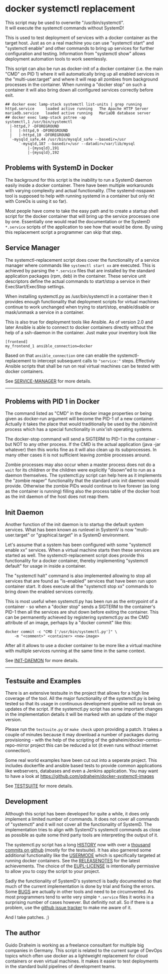 # docker systemctl replacement

This script may be used to overwrite "/usr/bin/systemctl".   
It will execute the systemctl commands without SystemD!

This is used to test deployment of services with a docker
container as the target host. Just as on a real machine you 
can use "systemctl start" and "systemctl enable" and other 
commands to bring up services for further configuration and 
testing. Information from "systemctl show" allows deployment
automation tools to work seemlessly.

This script can also be run as docker-init of a docker container
(i.e. the main "CMD" on PID 1) where it will automatically bring 
up all enabled services in the "multi-user.target" and where it 
will reap all zombies from background processes in the container.
When running a "docker stop" on such a container it will also 
bring down all configured services correctly before exit.

    ## docker exec lamp-stack systemctl list-units | grep running
    httpd.service     loaded active running   The Apache HTTP Server
    mariadb.service   loaded active running   MariaDB database server
    ## docker exec lamp-stack pstree -ap
    systemctl,1 /usr/bin/systemctl
      |-httpd,7 -DFOREGROUND
      |   |-httpd,9 -DFOREGROUND
      |   |-httpd,10 -DFOREGROUND
      `-mysqld_safe,44 /usr/bin/mysqld_safe --basedir=/usr
          `-mysqld,187 --basedir=/usr --datadir=/var/lib/mysql
              |-{mysqld},191
              |-{mysqld},192

## Problems with SystemD in Docker

The background for this script is the inability to run a
SystemD daemon easily inside a docker container. There have
been multiple workarounds with varying complexity and actual
functionality. (The systemd-nsspawn tool is supposed to help 
with  running systemd in a container but only rkt with CoreOs 
is using it so far).

Most people have come to take the easy path and to create a
startup shell script for the docker container that will
bring up the service processes one by one. Essentially one would
read the documentation or the SystemD `*.service` scripts of the
application to see how that would be done. By using this
replacement script a programmer can skip that step.

## Service Manager

The systemctl-replacement script does cover the functionality
of a service manager where commands like `systemctl start xx`
are executed. This is achieved by parsing the `*.service`
files that are installed by the standard application packages 
(rpm, deb) in the container. These service unit descriptors
define the actual commands to start/stop a service in their
ExecStart/ExecStop settings.

When installing systemctl.py as /usr/bin/systemctl in a
container then it provides enough functionality that
deployment scripts for virtual machines continue to
work unchanged when trying to start/stop, enable/disable
or mask/unmask a service in a container.

This is also true for deployment tools like Ansible. As of 
version 2.0 and later Ansible is able to connect to docker 
containers directly without the help of a ssh-daemon in 
the container. Just make your inventory look like

    [frontend]
    my_frontend_1 ansible_connection=docker

Based on that `ansible_connection` one can enable the
systemctl-replacement to intercept subsequent calls
to `"service:"` steps. Effectivly Ansible scripts that 
shall be run on real virtual machines can be tested 
with docker containers.

See [SERVICE-MANAGER](SERVICE-MANAGER.md) for more details.

---

## Problems with PID 1 in Docker

The command listed as "CMD" in the docker image properties
or being given as docker-run argument will become the PID-1
of a new container. Actually it takes the place that would
traditionally be used by the /sbin/init process which has
a special functionality in unix'ish operating systems.

The docker-stop command will send a SIGTERM to PID-1 in
the container - but NOT to any other process. If the CMD
is the actual application (java -jar whatever) then this
works fine as it will also clean up its subprocesses. In
many other cases it is not sufficient leaving zombie
processes around. 

Zombie processes may also occur when a master process does 
not do a `wait` for its children or the children were
explicitly "disown"ed to run as a daemon themselves. The
systemctl.py script can help here as it implements the
"zombie reaper" functionality that the standard unix
init daemon would provide. Otherwise the zombie PIDs would
continue to live forever (as long as the container is
running) filling also the process table of the docker host
as the init daemon of the host does not reap them.

## Init Daemon

Another function of the init daemon is to startup the
default system services. What has been known as runlevel
in SystemV is now "multi-user.target" or "graphical.target"
in a SystemD environment.

Let's assume that a system has been configured with some
"systemctl enable xx" services. When a virtual machine
starts then these services are started as well. The
systemctl-replacement script does provide this functionality
for a docker container, thereby implementing
"systemctl default" for usage in inside a container.

The "systemctl halt" command is also implemented
allowing to stop all services that are found as
"is-enabled" services that have been run upon container
start. It does execute all the "systemctl stop xx"
commands to bring down the enabled services correctly.

This is most useful when systemctl.py has been run as the
entrypoint of a container - so when a "docker stop"
sends a SIGTERM to the container's PID-1 then all the
services are shut down before exiting the container.
This can be permanently achieved by registering
systemctl.py  as the CMD attribute of an image,
perhaps by a "docker commit" like this:

    docker commit -c "CMD ['/usr/bin/systemctl.py']" \
        -m "<comment>" <container> <new-image>

After all it allows to use a docker container to be
more like a virtual machine with multiple services
running at the same time in the same context.

See [INIT-DAEMON](INIT-DAEMON.md) for more details.

---

## Testsuite and Examples

There is an extensive testsuite in the project that allows
for a high line coverage of the tool. All the major functionality
of the systemctl.py is being tested so that its usage in 
continuous development pipeline will no break on updates of
the script. If the systemctl.py script has some important
changes in the implementation details it will be marked with
an update of the major version. 

Please run the `testsuite.py` or `make check` upon providing
a patch. It takes a couple of minutes because it may download
a number of packages during provisioning - with the help of the
scripting of the gdraheim/docker-centos-repo-mirror project this 
can be reduced a lot (it even runs without internet connection).

Some real world examples have been cut out into a seperate
project. This includes dockerfile and ansible based tests
to provide common applications like webservers, databases
and even a Jenkins application. You may want to have a look
at https://github.com/gdraheim/docker-systemctl-images

See [TESTSUITE](TESTUITE.md) for more details.

## Development

Although this script has been developed for quite a while,
it does only implement a limited number of commands. It
does not cover all commands of "systemctl" and it will not
cover all the functionality of SystemD. The implementation
tries to align with SystemD's systemctl commands as close
as possible as quite some third party tools are interpreting
the output of it.

The systemctl.py script has a long [HISTORY](HISTORY.md)
now with over a [thousand commits on github](https://github.com/gdraheim/docker-systemctl-replacement/tree/master)
(mostly for the testsuite). It has also garnered some additional 
functionality like the [USERMODE](USERMODE.md) which is 
specifically targeted at running docker containers. See the 
[RELEASENOTES](RELEASENOTES.md) for the latest achievements.
The choice of the [EUPL-LICENSE](EUPL-LICENSE.md) is intentionally
permissive to allow you to copy the script to your project.

Sadly the functionality of SystemD's systemctl is badly 
documented so that much of the current implementation is 
done by trial and fixing the errors. Some [BUGS](BUGS.md)
are actually in other tools and need to be circumvented. As 
most programmers tend to write very simple `*.service` files 
it works in a surprising number of cases however. But definitly 
not all. So if there is a problem, use the
[github issue tracker](https://github.com/gdraheim/docker-systemctl-replacement/issues)
to make me aware of it.

And I take patches. ;)

## The author

Guido Draheim is working as a freelance consultant for
multiple big companies in Germany. This script is related to 
the current surge of DevOps topics which often use docker 
as a lightweight replacement for cloud containers or even 
virtual machines. It makes it easier to test deployments
in the standard build pipelines of development teams.
